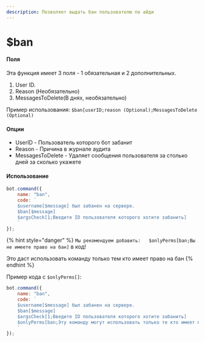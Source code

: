 ```yaml
---
description: Позволяет выдать бан пользователю по айди
---
```


# $ban

#### Поля

Эта функция имеет 3 поля - 1 обязательная и 2 дополнительных.

1. User ID.
2. Reason \(Необязательно\)
3. MessagesToDelete\(В днях, необязательно\)

Пример использования: `$ban[userID;reason (Optional);MessagesToDelete (Optional)`

#### Опции

* UserID - Пользователь которого бот забанит
* Reason - Причина в журнале аудита
* MessagesToDelete - Удаляет сообщения пользователя за столько дней за сколько укажете

#### Использование

```javascript
bot.command({
    name: "ban",
    code: `
    $username[$message] был забанен на сервере.
    $ban[$message]
    $argsCheck[1;Введите ID пользователя которого хотите забанить]
    `
});
```

{% hint style="danger" %}
`Мы рекомендуем добавить:  
$onlyPerms[ban;Вы не имеете право на бан]` в код!

Это даст использовать команду только тем кто имеет право на бан
{% endhint %}

Пример кода с `$onlyPerms[]`:

```javascript
bot.command({
    name: "ban",
    code: `
    $username[$message] был забанен на сервере.
    $ban[$message]
    $argsCheck[1;Введите ID пользователя которого хотите забанить]
    $onlyPerms[ban;Эту команду могут использовать только те кто имеет право бана]
    `
});
```

